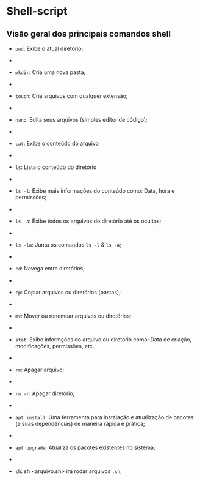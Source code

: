 # Shell-script

## Visão geral dos principais comandos shell

- `pwd`: Exibe o atual diretório;

*

- `mkdir`: Cria uma nova pasta;

*

- `touch`: Cria arquivos com qualquer extensão;

*

- `nano`: Edita seus arquivos (simples editor de código);

*

- `cat`: Exibe o conteúdo do arquivo

*

- `ls`: Lista o conteúdo do diretório

*

- `ls -l`: Exibe mais informações do conteúdo como: Data, hora e permissões;

*

- `ls -a`: Exibe todos os arquivos do diretório até os ocultos;

*

- `ls -la`: Junta os comandos `ls -l` & `ls -a`;

*

- `cd`: Navega entre diretórios;

*

- `cp`: Copiar arquivos ou diretórios (pastas);

*

- `mv`: Mover ou renomear arquivos ou diretórios;

*

- `stat`: Exibe informções do arquivo ou diretório como: Data de criação, modificações, permissões, etc.;

*

- `rm`: Apagar arquivo;

*

- `rm -r`: Apagar diretório;

*

- `apt install`: Uma ferramenta para instalação e atualização de pacotes (e suas dependências) de maneira rápida e prática;

*

- `apt upgrade`: Atualiza os pacotes existentes no sistema;

*

- `sh`: sh <arquivo.sh> irá rodar arquivos `.sh`;
